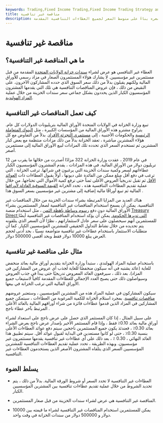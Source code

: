 ```yaml
---
keywords: Trading,Fixed Income Trading,Fixed Income Trading Strategy and Education,Strategy and Education
title: مناقصة غير تنافسية
description: العطاء غير التنافسي هو عطاء يقدمه مستثمر صغير لشراء إصدار دين يكون سعره بناءً على متوسط السعر لجميع العطاءات التنافسية المقدمة.
---
```


# مناقصة غير تنافسية
## ما هي المناقصة غير التنافسية؟

العطاء غير التنافسي هو عرض لشراء [سندات خزانة الولايات المتحدة](/ustreasury) المقدمة من قبل مستثمرين غير مؤسسيين. لا يشارك هؤلاء المستثمرون الصغار في مزاد رسمي للأوراق المالية ولكنهم يقبلون بدلاً من ذلك سعر السوق الذي حدده المشاركون الآخرون. على النقيض من ذلك ، فإن عروض المناقصات التنافسية هي تلك التي يقدمها المشترون المؤسسيون الكبار الذين يحددون بشكل جماعي سعر سندات الخزينة من خلال عملية [المزاد الهولندية](/dutchauction).

## كيف تعمل المناقصات غير التنافسية

تبيع وزارة الخزانة في الولايات المتحدة الأوراق المالية بتريليونات الدولارات كل عام. يتراوح مشترو هذه الأوراق المالية من المؤسسات الكبيرة ، مثل [البنوك المتعاملة الرئيسية](/primarydealer) والحكومات الأجنبية ، إلى [مستثمري التجزئة الأفراد](/retailinvestor). بدلاً من التفاوض مع كل هؤلاء المشترين مباشرة ، تعقد الخزانة بدلاً من ذلك مزادات منتظمة مع بعض كبار المشترين ثم تستخدم السعر الذي تحدده تلك المزادات لبيع الأوراق المالية إلى مستثمرين أصغر.

في عام 2019 ، عقدت وزارة الخزانة 322 مزادًا أصدرت من خلالها ما يقرب من 12 تريليون دولار من الأوراق المالية. في هذه المزادات ، يقدم المشترون المؤسسيون الكبار عطاءاتهم لسعر وكمية سندات الخزينة التي يرغبون في شرائها. ترغب الخزانة ، التي ترغب في دفع أقل مبلغ ممكن من الفائدة على ديونها ، أولاً بقبول العطاءات ذات [العوائد الأقل](/yield) ثم تقبل تدريجياً العروض الأغلى ثمناً حتى ترفع كمية الأموال التي تحتاجها. من خلال عملية تقديم العطاءات التنافسية هذه ، تحدد الخزانة [القيمة السوقية العادلة لأوراقها](/fairmarketvalue) المالية ثم تبيع أوراقًا مالية إضافية إلى مشترين غير مؤسسيين بسعر السوق هذا .

هناك العديد من المزايا المرتبطة بشراء سندات الخزينة من خلال المناقصات غير التنافسية. يمكن أن يسمح استخدام المناقصات غير التنافسية لصغار المستثمرين بشراء الأوراق المالية دون دفع [رسوم وساطة باهظة الثمن](/brokerage-fee) ، مثل استخدام منصة [Treasury Direct التي تديرها الحكومة.](/treasurydirect) يمكن أن يؤكد استخدام المناقصات غير التنافسية أيضًا للمستثمرين أنهم سيحصلون على سعر عادل لاستثماراتهم ، نظرًا لأن السعر الذي يتلقونه يتم تحديده من خلال نشاط التداول الحقيقي للمشترين المؤسسيين الكبار. كما أن متطلبات الاستثمار باستخدام عطاءات غير تنافسية متواضعة نسبيًا ، بحد أدنى لحجم العرض يبلغ 10000 دولار فقط وبحد أقصى 500000 دولار.

## مثال على مناقصة غير تنافسية

باستخدام عملية المزاد الهولندي ، ستبدأ وزارة الخزانة بتقديم أوراق مالية بعائد منخفض للغاية (عائد يشتبه في أنه سيكون منخفضًا للغاية لجذب أي عروض من المشاركين في المزاد). بعد ذلك ، سيرفعون العائد المعروض تدريجيًا حتى يبدأ في جذب العروض وسيواصلون ذلك حتى يصبح العدد الإجمالي للعطاءات المقدمة كافياً لاستيعاب جميع الأوراق المالية التي ترغب الخزانة في بيعها.

سيكون المشاركون في عملية المزاد هذه من المشترين المؤسسيين ، وستعتبر عروضهم [مناقصات تنافسية](/competitivetender). بمجرد استلام الخزانة للكمية المرغوبة من العطاءات ، سيتمكن جميع المشاركين في المزاد الذين قدموا عطاءات فائزة من شراء أوراقهم المالية بالعائد الأعلى المرتبط بآخر عطاء ناجح .

على سبيل المثال ، إذا كان المستثمر الذي حصل على عرض ناجح على استعداد لشراء أوراق مالية بعائد 0.10٪ فقط ، وإذا قام المستثمر الأخير بإصدار عرض ناجح بعرض الشراء بعائد 0.30٪ ، فعندئذ يكون جميع المستثمرين ناجحين سيتم دفع عوائد العطاءات الأعلى بنسبة 0.30٪ ، حتى لو كانوا مستعدين في البداية لقبول عوائد أقل. سيتم تطبيق هذا العائد النهائي ، 0.30 ٪ ، بعد ذلك على أي عطاءات غير تنافسية يقدمها مستثمرون غير مؤسسيون. وبهذه الطريقة ، تحدد عملية تقديم العطاءات التنافسية للمشترين المؤسسيين السعر الذي يتلقاه المشترون الأصغر الذين يستخدمون العطاءات غير التنافسية.

## يسلط الضوء

- العطاءات غير التنافسية لا تحدد السعر أو شروط الورقة المالية. بدلاً من ذلك ، يتم تحديد الشروط من خلال عملية تقديم عطاءات تنافسية بين المشترين المؤسسيين الكبار.

- المناقصة غير التنافسية هي عرض لشراء سندات الخزينة من قبل صغار المستثمرين.

- يمكن للمستثمرين استخدام المناقصات غير التنافسية لشراء ما قيمته بين 10000 دولار و 500000 دولار من سندات الخزانة في وقت واحد.

